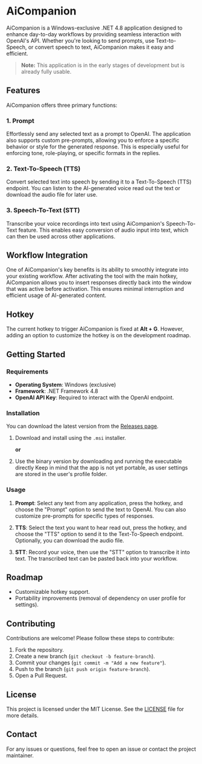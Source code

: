 # AiCompanion

AiCompanion is a Windows-exclusive .NET 4.8 application designed to enhance day-to-day workflows by providing seamless interaction with OpenAI's API. Whether you're looking to send prompts, use Text-to-Speech, or convert speech to text, AiCompanion makes it easy and efficient.

> **Note:** This application is in the early stages of development but is already fully usable.

## Features

AiCompanion offers three primary functions:

### 1. **Prompt**
Effortlessly send any selected text as a prompt to OpenAI. The application also supports custom pre-prompts, allowing you to enforce a specific behavior or style for the generated response. This is especially useful for enforcing tone, role-playing, or specific formats in the replies.

### 2. **Text-To-Speech (TTS)**
Convert selected text into speech by sending it to a Text-To-Speech (TTS) endpoint. You can listen to the AI-generated voice read out the text or download the audio file for later use.

### 3. **Speech-To-Text (STT)**
Transcribe your voice recordings into text using AiCompanion's Speech-To-Text feature. This enables easy conversion of audio input into text, which can then be used across other applications.

## Workflow Integration

One of AiCompanion's key benefits is its ability to smoothly integrate into your existing workflow. After activating the tool with the main hotkey, AiCompanion allows you to insert responses directly back into the window that was active before activation. This ensures minimal interruption and efficient usage of AI-generated content.

## Hotkey

The current hotkey to trigger AiCompanion is fixed at **Alt + G**. However, adding an option to customize the hotkey is on the development roadmap.

## Getting Started

### Requirements

- **Operating System**: Windows (exclusive)
- **Framework**: .NET Framework 4.8
- **OpenAI API Key**: Required to interact with the OpenAI endpoint.

### Installation

You can download the latest version from the [Releases page](https://github.com/exalsch/AiCompanion/releases).

1. Download and install using the `.msi` installer.  

   **or**

2. Use the binary version by downloading and running the executable directly
   Keep in mind that the app is not yet portable, as user settings are stored in the user's profile folder.

### Usage

1. **Prompt**: Select any text from any application, press the hotkey, and choose the "Prompt" option to send the text to OpenAI. You can also customize pre-prompts for specific types of responses.
   
2. **TTS**: Select the text you want to hear read out, press the hotkey, and choose the "TTS" option to send it to the Text-To-Speech endpoint. Optionally, you can download the audio file.

3. **STT**: Record your voice, then use the "STT" option to transcribe it into text. The transcribed text can be pasted back into your workflow.

## Roadmap

- Customizable hotkey support.
- Portability improvements (removal of dependency on user profile for settings).

## Contributing

Contributions are welcome! Please follow these steps to contribute:

1. Fork the repository.
2. Create a new branch (`git checkout -b feature-branch`).
3. Commit your changes (`git commit -m "Add a new feature"`).
4. Push to the branch (`git push origin feature-branch`).
5. Open a Pull Request.

## License

This project is licensed under the MIT License. See the [LICENSE](LICENSE) file for more details.

## Contact

For any issues or questions, feel free to open an issue or contact the project maintainer.
